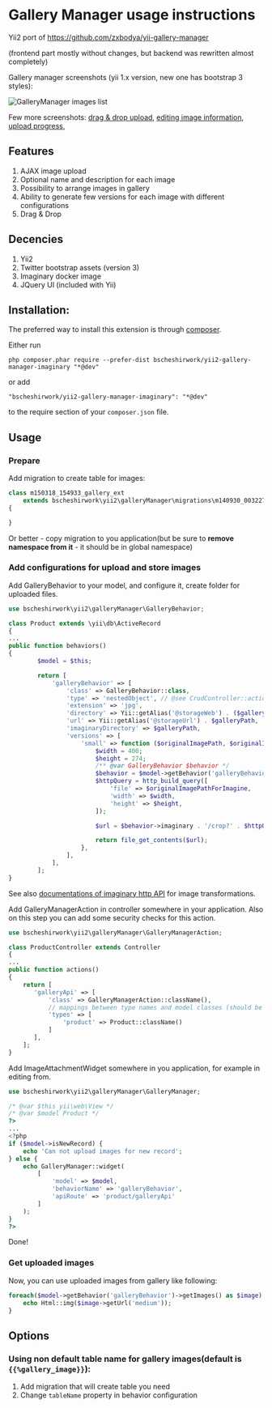 # Gallery Manager usage instructions

Yii2 port of https://github.com/zxbodya/yii-gallery-manager

(frontend part mostly without changes, but backend was rewritten almost completely)

Gallery manager screenshots (yii 1.x version, new one has bootstrap 3 styles):

![GalleryManager images list](http://zxbodya.cc.ua/scrup/ci/eh1n1th6o0c80.png "Gallery Manager Screenshot")

Few more screenshots:
[drag & drop upload](http://zxbodya.cc.ua/scrup/6w/64q4icig84oo0.png "Drag & Drop image upload"), [editing image information](http://zxbodya.cc.ua/scrup/za/gfc68h5b4gksg.png "Edit image information"), [upload progress](http://zxbodya.cc.ua/scrup/8v/tijrezh7oksk8.png "upload progress"), 


## Features

1. AJAX image upload
2. Optional name and description for each image
3. Possibility to arrange images in gallery
4. Ability to generate few versions for each image with different configurations
5. Drag & Drop

## Decencies

1. Yii2
2. Twitter bootstrap assets (version 3)
3. Imaginary docker image
4. JQuery UI (included with Yii)

## Installation:
The preferred way to install this extension is through [composer](https://getcomposer.org/).

Either run

`php composer.phar require --prefer-dist bscheshirwork/yii2-gallery-manager-imaginary "*@dev"`

or add

`"bscheshirwork/yii2-gallery-manager-imaginary": "*@dev"`

to the require section of your `composer.json` file.

## Usage

### Prepare
Add migration to create table for images:

```php
class m150318_154933_gallery_ext
    extends bscheshirwork\yii2\galleryManager\migrations\m140930_003227_gallery_manager
{

}
```
Or better - copy migration to you application(but be sure to **remove namespace from it** - it should be in global namespace)

### Add configurations for upload and store images

Add GalleryBehavior to your model, and configure it, create folder for uploaded files.

```php
use bscheshirwork\yii2\galleryManager\GalleryBehavior;

class Product extends \yii\db\ActiveRecord 
{
...
public function behaviors()
{
        $model = $this;

        return [
            'galleryBehavior' => [
                'class' => GalleryBehavior::class,
                'type' => 'nestedObject', // @see CrudController::actions()
                'extension' => 'jpg',
                'directory' => Yii::getAlias('@storageWeb') . ($galleryPath = '/images/gallery/product'),
                'url' => Yii::getAlias('@storageUrl') . $galleryPath,
                'imaginaryDirectory' => $galleryPath,
                'versions' => [
                    'small' => function ($originalImagePath, $originalImagePathForImagine) use ($model) {
                        $width = 400;
                        $height = 274;
                        /** @var GalleryBehavior $behavior */
                        $behavior = $model->getBehavior('galleryBehavior');
                        $httpQuery = http_build_query([
                            'file' => $originalImagePathForImagine,
                            'width' => $width,
                            'height' => $height,
                        ]);

                        $url = $behavior->imaginary . '/crop?' . $httpQuery;

                        return file_get_contents($url);
                    },
                ],
            ],
        ];
}
```

See also [documentations of imaginary http API](https://github.com/h2non/imaginary#http-api) for image transformations. 

Add GalleryManagerAction in controller somewhere in your application. Also on this step you can add some security checks for this action.

```php
use bscheshirwork\yii2\galleryManager\GalleryManagerAction;

class ProductController extends Controller
{
...
public function actions()
{
    return [
       'galleryApi' => [
           'class' => GalleryManagerAction::className(),
           // mappings between type names and model classes (should be the same as in behaviour)
           'types' => [
               'product' => Product::className()
           ]
       ],
    ];
}
```
        
Add ImageAttachmentWidget somewhere in you application, for example in editing from.

```php
use bscheshirwork\yii2\galleryManager\GalleryManager;

/* @var $this yii\web\View */
/* @var $model Product */
?>
...
<?php
if ($model->isNewRecord) {
    echo 'Can not upload images for new record';
} else {
    echo GalleryManager::widget(
        [
            'model' => $model,
            'behaviorName' => 'galleryBehavior',
            'apiRoute' => 'product/galleryApi'
        ]
    );
}
?>
```
        
Done!

### Get uploaded images
Now, you can use uploaded images from gallery like following:

```php
foreach($model->getBehavior('galleryBehavior')->getImages() as $image) {
    echo Html::img($image->getUrl('medium'));
}
```


## Options 

### Using non default table name for gallery images(default is `{{%gallery_image}}`):

1. Add migration that will create table you need
2. Change `tableName` property in behavior configuration
